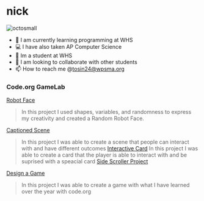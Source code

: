 # nick
![octosmall](https://github.com/LambMan517/nick/assets/146844632/248c8747-89c3-4a7e-8444-d40cd83a6553)
- 🚀 I am currently learning programming at WHS
- 💻 I have also taken AP Computer Science
- 🏫 Im a student at WHS
- 🐫 I am looking to collaborate with other students
- 📫 How to reach me @tosin24@wpsma.org 
### Code.org GameLab
[Robot Face](https://LambMan517.github.io/Robot-/)
> In this project I used shapes, variables, and randomness to express my creativity and created a Random Robot Face.

[Captioned Scene](https://studio.code.org/projects/gamelab/LN0rMV4DiC5tdrl2Hbeae6YYXEsTmZ7LSTXanwuxgek)
> In this project I was able to create a scene that people can interact with and have different outcomes
[Interactive Card](https://studio.code.org/projects/gamelab/SFPeyv1jAZZf3sFVp1tP5yUk9yQKYvRu0MwDOulv674)
> In this project I was able to create a card that the player is able to interact with and be suprised with a speacial card 
[Side Scroller Project](https://studio.code.org/projects/gamelab/R8cCDk9F7lpfLJ_yyPjq_EIJwM3r9F_8xRTQ49LOTME)
> 
[Design a Game](https://studio.code.org/projects/gamelab/W8ALtcuR_1csK6_xzgXUgL2hztHSeo1JH598h0yWQYU)
> In this project I was able to create a game with what I have learned over the year with code.org
